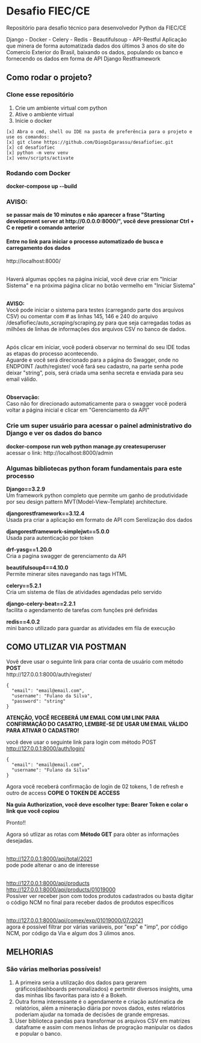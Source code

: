 # Desafio FIEC/CE
Repositório para desafio técnico para desenvolvedor Python da FIEC/CE

Django - Docker - Celery - Redis - Beautifulsoup - API-Restful
Aplicação que minera de forma automatizada dados dos últimos 3 anos do site do Comercio Exterior do Brasil, 
baixando os dados, populando os banco e fornecendo os dados em forma de API Django Restframework

<h2>Como rodar o projeto?</h2>

<h3>Clone esse repositório</h3>
<ol>
<li> Crie um ambiente virtual com python</li>
<li> Ative o ambiente virtual</li>
<li> Inicie o docker</li>
</ol>

```
[x] Abra o cmd, shell ou IDE na pasta de preferência para o projeto e use os comandos:
[x] git clone https://github.com/DiogoIgarassu/desafiofiec.git
[x] cd desafiofiec
[x] python -m venv venv
[x] venv/scripts/activate
```

<h3> Rodando com Docker </h3>
<b>docker-compose up --build</b>

<h3>AVISO:</h3>
<b>se passar mais de 10 minutos e não aparecer a frase "Starting development server at http://0.0.0.0:8000/", você deve pressionar  Ctrl + C e repetir o comando anterior</b>


<h4>Entre no link para iniciar o processo automatizado de busca e carregamento dos dados</h4>
http://localhost:8000/

<br> Haverá algumas opções na página inicial, você deve criar em "Iniciar Sistema" e na próxima página clicar no botão vermelho em "Iniciar Sistema"

<br><b>AVISO:</b>
<br>Você pode iniciar o sistema para testes (carregando parte dos arquivos CSV) ou comentar com # as linhas 145, 146 e 240 do arquivo /desafiofiec/auto_scraping/scraping.py para que seja carregadas todas as milhões de linhas de informações dos arquivos CSV no banco de dados.

<br>Após clicar em iniciar, você poderá observar no terminal do seu IDE todas as etapas do processo acontecendo.
<br>Aguarde e você será direcionado para a página do Swagger, onde no ENDPOINT /auth/register/ você fará seu cadastro,
na parte senha pode deixar "string", pois, será criada uma senha secreta e enviada para seu email válido.

<br><b>Observação:</b>
<br>Caso não for direcionado automaticamente para o swagger você poderá voltar a página inicial e clicar em "Gerenciamento da API"

<h3>Crie um super usuário para acessar o painel administrativo do Django e ver os dados do banco</h3>
<b>docker-compose run web python manage.py createsuperuser</b>
<br>acessar o link: http://localhost:8000/admin

<h3>Algumas bibliotecas python foram fundamentais para este processo</h3>

<b>Django==3.2.9</b>
<br>Um framework python completo que permite um ganho de produtividade por seu design pattern MVT(Model-View-Template) architecture.

<b>djangorestframework==3.12.4</b>
<br>Usada pra criar a aplicação em formato de API com Serelização dos dados 

<b>djangorestframework-simplejwt==5.0.0</b>
<br>Usada para autenticação por token

<b>drf-yasg==1.20.0</b>
<br>Cria a pagina swagger de gerenciamento da API

<b>beautifulsoup4==4.10.0</b>
<br>Permite minerar sites navegando nas tags HTML

<b>celery==5.2.1</b>
<br>Cria um sistema de filas de atividades agendadas pelo servido

<b>django-celery-beat==2.2.1</b>
<br>facilita o agendamento de tarefas com funções pré definidas

<b>redis==4.0.2</b>
<br>mini banco utilizado para guardar as atividades em fila de execução


<h2>COMO UTLIZAR VIA POSTMAN</h2>
Vovê deve usar o seguinte link para criar conta de usuário com método <b>POST</b>
<br>http://127.0.0.1:8000/auth/register/

```
{
  "email": "email@email.com",
  "username": "Fulano da Silva",
  "password": "string"
}
```
<b>ATENÇÃO, VOCÊ RECEBERÁ UM EMAIL COM UM LINK PARA CONFIRMAÇÃO DO CASATRO, LEMBRE-SE DE USAR UM EMAIL VÁLIDO PARA ATIVAR O CADASTRO!</b>

você deve usar o seguinte link para login com método POST
<br>http://127.0.0.1:8000/auth/login/
```
{
  "email": "email@email.com",
  "username": "Fulano da Silva"
}
```

Agora você receberá confirmação de login de 02 tokens, 1 de refresh e outro de access
<b>COPIE O TOKEN DE ACCESS</b>

<b>Na guia Authorization, você deve escolher type: Bearer Token e colar o link que você copiou</b>

Pronto!!

Agora só utlizar as rotas com <b>Método GET</b> para obter as informações desejadas.

<br>http://127.0.0.1:8000/api/total/2021
<br>pode pode altenar o ano de interesse

<br>http://127.0.0.1:8000/api/products
<br>http://127.0.0.1:8000/api/products/01019000
<br>Possíver ver receber json com todos produtos cadastrados ou basta digitar o código NCM no final para receber dados de produtos específicos

<br>http://127.0.0.1:8000/api/comex/exp/01019000/07/2021
<br>agora é possível filtrar por várias variáveis, por "exp" e "imp", por código NCM, por código da Via e algum dos 3 úlimos anos.



<h2>MELHORIAS</h2>
<h3>São várias melhorias possíveis!</h3>
<ol>
<li>A primeira seria a utilização dos dados para gerarem gráficos(dashboards pernonalizados) e pertmitir diversos insights, uma das minhas libs favoritas para isto é a Bokeh.</li>
<li>Outra forma interessante é o agendamente e criação autómatica de relatórios, além a mineração diária por novos dados, estes relatórios 
poderiam ajudar na tomada de decisões de grande empresas.</li>
<li>User biblioteca pandas para transformar os arquivos CSV em matrizes dataframe e assim com menos linhas de progração manipular os dados e popular o banco.</li>
</ol>
